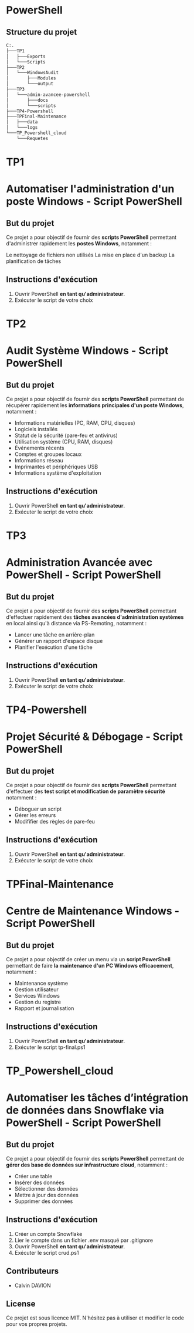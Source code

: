 # PowerShell 

## Structure du projet

```bash 
C:.
├───TP1
│   ├───Exports
│   └───Scripts
├───TP2
│   └───WindowsAudit
│       ├───Modules
│       └───output
├───TP3
│   └───admin-avancee-powershell
│       ├───docs
│       └───scripts
├───TP4-Powershell
├───TPFinal-Maintenance
│   ├───data
│   └───logs
└───TP_Powershell_cloud
    └───Requetes
```

# TP1
# Automatiser l'administration d'un poste Windows - Script PowerShell

##  But du projet 

Ce projet a pour objectif de fournir des **scripts PowerShell** permettant d'administrer rapidement les **postes Windows**, notamment :

Le nettoyage de fichiers non utilisés
La mise en place d'un backup
La planification de tâches

##  Instructions d'exécution

1. Ouvrir PowerShell **en tant qu'administrateur**.
2. Exécuter le script de votre choix



# TP2
# Audit Système Windows - Script PowerShell

##  But du projet 

Ce projet a pour objectif de fournir des **scripts PowerShell** permettant de récupérer rapidement les **informations principales d'un poste Windows**, notamment :

- Informations matérielles (PC, RAM, CPU, disques)
- Logiciels installés
- Statut de la sécurité (pare-feu et antivirus)
- Utilisation système (CPU, RAM, disques)
- Événements récents
- Comptes et groupes locaux
- Informations réseau
- Imprimantes et périphériques USB
- Informations système d'exploitation

##  Instructions d'exécution

1. Ouvrir PowerShell **en tant qu'administrateur**.
2. Exécuter le script de votre choix


# TP3
# Administration Avancée avec PowerShell  - Script PowerShell

##  But du projet 

Ce projet a pour objectif de fournir des **scripts PowerShell** permettant d'effectuer rapidement des **tâches avancées d'administration systèmes** en local ainsi qu'à distance via PS-Remoting, notamment :

- Lancer une tâche en arrière-plan
- Générer un rapport d'espace disque 
- Planifier l'exécution d'une tâche

##  Instructions d'exécution

1. Ouvrir PowerShell **en tant qu'administrateur**.
2. Exécuter le script de votre choix


# TP4-Powershell
#  Projet Sécurité & Débogage - Script PowerShell

##  But du projet 

Ce projet a pour objectif de fournir des **scripts PowerShell** permettant d'effectuer des **test script et modification de paramètre sécurité** notamment :

- Déboguer un script
- Gérer les erreurs 
- Modififier des règles de pare-feu

##  Instructions d'exécution

1. Ouvrir PowerShell **en tant qu'administrateur**.
2. Exécuter le script de votre choix


# TPFinal-Maintenance
# Centre de Maintenance Windows - Script PowerShell

##  But du projet 

Ce projet a pour objectif de créer un menu via un **script PowerShell** permettant de faire **la maintenance d'un PC Windows efficacement**, notamment :

- Maintenance système 
- Gestion utilisateur 
- Services Windows 
- Gestion du registre 
- Rapport et journalisation 

##  Instructions d'exécution

1. Ouvrir PowerShell **en tant qu'administrateur**.
2. Exécuter le script tp-final.ps1


# TP_Powershell_cloud
# Automatiser les tâches d’intégration de données dans Snowflake via PowerShell  - Script PowerShell

##  But du projet 

Ce projet a pour objectif de fournir des **scripts PowerShell** permettant de **gérer des base de données sur infrastructure cloud**, notamment :

- Créer une table
- Insérer des données 
- Sélectionner des données
- Mettre à jour des données 
- Supprimer des données

##  Instructions d'exécution

1. Créer un compte Snowflake
2. Lier le compte dans un fichier .env masqué par .gitignore
3. Ouvrir PowerShell **en tant qu'administrateur**.
4. Exécuter le script crud.ps1

##  Contributeurs

- Calvin DAVION

##  License

Ce projet est sous licence MIT. N'hésitez pas à utiliser et modifier le code pour vos propres projets.